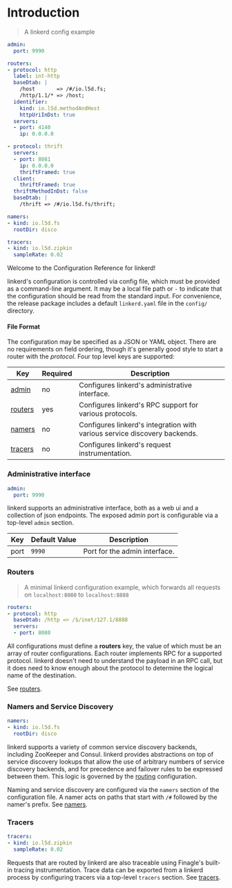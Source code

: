 # Introduction

> A linkerd config example

```yaml
admin:
  port: 9990

routers:
- protocol: http
  label: int-http
  baseDtab: |
    /host       => /#/io.l5d.fs;
    /http/1.1/* => /host;
  identifier:
    kind: io.l5d.methodAndHost
    httpUriInDst: true
  servers:
  - port: 4140
    ip: 0.0.0.0

- protocol: thrift
  servers:
  - port: 8081
    ip: 0.0.0.0
    thriftFramed: true
  client:
    thriftFramed: true
  thriftMethodInDst: false
  baseDtab: |
    /thrift => /#/io.l5d.fs/thrift;

namers:
- kind: io.l5d.fs
  rootDir: disco

tracers:
- kind: io.l5d.zipkin
  sampleRate: 0.02
```

Welcome to the Configuration Reference for linkerd!

linkerd's configuration is controlled via config file, which must be provided
as a command-line argument. It may be a local file path or `-` to
indicate that the configuration should be read from the standard input.
For convenience, the release package includes a default `linkerd.yaml` file in
the `config/` directory.

#### File Format

The configuration may be specified as a JSON or YAML object. There are no requirements on field ordering, though it's generally good style to start a router with the _protocol_. Four top level keys are supported:

Key | Required | Description
--- | -------- | -----------
[admin](#administrative-interface) | no | Configures linkerd's administrative interface.
[routers](#routers) | yes | Configures linkerd's RPC support for various protocols.
[namers](#namers-and-service-discovery) | no | Configures linkerd's integration with various service discovery backends.
[tracers](#tracers) | no | Configures linkerd's request instrumentation.


### Administrative interface

```yaml
admin:
  port: 9990
```

linkerd supports an administrative interface, both as a web ui and a collection
of json endpoints. The exposed admin port is configurable via a top-level
`admin` section.

Key | Default Value | Description
--- | ------------- | -----------
port | `9990` | Port for the admin interface.

### Routers

> A minimal linkerd configuration example, which forwards all requests on `localhost:8080` to `localhost:8888`

```yaml
routers:
- protocol: http
  baseDtab: /http => /$/inet/127.1/8888
  servers:
  - port: 8080
```

All configurations must define a **routers** key, the value of which
must be an array of router configurations. Each router implements RPC for a supported protocol. linkerd doesn't need to understand the payload in an RPC call, but it does need to know enough about the protocol to determine the logical name of the destination.

See [routers](#routers1).

### Namers and Service Discovery

```yaml
namers:
- kind: io.l5d.fs
  rootDir: disco
```

linkerd supports a variety of common service discovery backends, including
ZooKeeper and Consul. linkerd provides abstractions on top of service discovery
lookups that allow the use of arbitrary numbers of service discovery backends,
and for precedence and failover rules to be expressed between them. This logic
is governed by the [routing](#router-parameters) configuration.

Naming and service discovery are configured via the `namers` section of the
configuration file.  A namer acts on paths that start with `/#` followed by the
namer's prefix. See [namers](#namers).

### Tracers

```yaml
tracers:
- kind: io.l5d.zipkin
  sampleRate: 0.02
```

Requests that are routed by linkerd are also traceable using Finagle's built-in
tracing instrumentation. Trace data can be exported from a linkerd process by
configuring tracers via a top-level `tracers` section. See [tracers](#tracers10).
